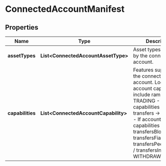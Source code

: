 

# ConnectedAccountManifest


## Properties

| Name | Type | Description | Notes |
|------------ | ------------- | ------------- | -------------|
|**assetTypes** | **List&lt;ConnectedAccountAssetType&gt;** | Asset types supported by the connected account. |  |
|**capabilities** | **List&lt;ConnectedAccountCapability&gt;** | Features supported for the connected account. Logic: - If account capabilities include ramp -&gt; TRADING - If account capabilities include transfers -&gt; DEPOSITS - If account capabilities include transfersBlockchain / transfersFiat / transfersPeerAccounts / transfersInternal -&gt; WITHDRAWALS  |  |



